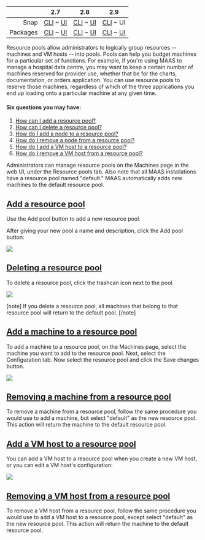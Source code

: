 <!-- deb-2-7-cli
||2.7|2.8|2.9|
|-----:|:-----:|:-----:|:-----:|
|Snap|[CLI](/t/resource-pools/3078) ~ [UI](/t/resource-pools/3079)|[CLI](/t/resource-pools/3080) ~ [UI](/t/resource-pools/3081)|[CLI](/t/resource-pools/3082) ~ [UI](/t/resource-pools/3083)|
|Packages|CLI ~ [UI](/t/resource-pools/3085)|[CLI](/t/resource-pools/3086) ~ [UI](/t/resource-pools/3087)|[CLI](/t/resource-pools/3088) ~ [UI](/t/resource-pools/3089)|
 deb-2-7-cli -->

<!-- deb-2-7-ui
||2.7|2.8|2.9|
|-----:|:-----:|:-----:|:-----:|
|Snap|[CLI](/t/resource-pools/3078) ~ [UI](/t/resource-pools/3079)|[CLI](/t/resource-pools/3080) ~ [UI](/t/resource-pools/3081)|[CLI](/t/resource-pools/3082) ~ [UI](/t/resource-pools/3083)|
|Packages|[CLI](/t/resource-pools/3084) ~ UI|[CLI](/t/resource-pools/3086) ~ [UI](/t/resource-pools/3087)|[CLI](/t/resource-pools/3088) ~ [UI](/t/resource-pools/3089)|
 deb-2-7-ui -->

<!-- deb-2-8-cli
||2.7|2.8|2.9|
|-----:|:-----:|:-----:|:-----:|
|Snap|[CLI](/t/resource-pools/3078) ~ [UI](/t/resource-pools/3079)|[CLI](/t/resource-pools/3080) ~ [UI](/t/resource-pools/3081)|[CLI](/t/resource-pools/3082) ~ [UI](/t/resource-pools/3083)|
|Packages|[CLI](/t/resource-pools/3084) ~ [UI](/t/resource-pools/3085)|CLI ~ [UI](/t/resource-pools/3087)|[CLI](/t/resource-pools/3088) ~ [UI](/t/resource-pools/3089)|
 deb-2-8-cli -->

<!-- deb-2-8-ui
||2.7|2.8|2.9|
|-----:|:-----:|:-----:|:-----:|
|Snap|[CLI](/t/resource-pools/3078) ~ [UI](/t/resource-pools/3079)|[CLI](/t/resource-pools/3080) ~ [UI](/t/resource-pools/3081)|[CLI](/t/resource-pools/3082) ~ [UI](/t/resource-pools/3083)|
|Packages|[CLI](/t/resource-pools/3084) ~ [UI](/t/resource-pools/3085)|[CLI](/t/resource-pools/3086) ~ UI|[CLI](/t/resource-pools/3088) ~ [UI](/t/resource-pools/3089)|
 deb-2-8-ui -->

<!-- deb-2-9-cli
||2.7|2.8|2.9|
|-----:|:-----:|:-----:|:-----:|
|Snap|[CLI](/t/resource-pools/3078) ~ [UI](/t/resource-pools/3079)|[CLI](/t/resource-pools/3080) ~ [UI](/t/resource-pools/3081)|[CLI](/t/resource-pools/3082) ~ [UI](/t/resource-pools/3083)|
|Packages|[CLI](/t/resource-pools/3084) ~ [UI](/t/resource-pools/3085)|[CLI](/t/resource-pools/3086) ~ [UI](/t/resource-pools/3087)|CLI ~ [UI](/t/resource-pools/3089)|
 deb-2-9-cli -->

<!-- deb-2-9-ui
||2.7|2.8|2.9|
|-----:|:-----:|:-----:|:-----:|
|Snap|[CLI](/t/resource-pools/3078) ~ [UI](/t/resource-pools/3079)|[CLI](/t/resource-pools/3080) ~ [UI](/t/resource-pools/3081)|[CLI](/t/resource-pools/3082) ~ [UI](/t/resource-pools/3083)|
|Packages|[CLI](/t/resource-pools/3084) ~ [UI](/t/resource-pools/3085)|[CLI](/t/resource-pools/3086) ~ [UI](/t/resource-pools/3087)|[CLI](/t/resource-pools/3088) ~ UI|
 deb-2-9-ui -->

<!-- snap-2-7-cli
||2.7|2.8|2.9|
|-----:|:-----:|:-----:|:-----:|
|Snap|CLI ~ [UI](/t/resource-pools/3079)|[CLI](/t/resource-pools/3080) ~ [UI](/t/resource-pools/3081)|[CLI](/t/resource-pools/3082) ~ [UI](/t/resource-pools/3083)|
|Packages|[CLI](/t/resource-pools/3084) ~ [UI](/t/resource-pools/3085)|[CLI](/t/resource-pools/3086) ~ [UI](/t/resource-pools/3087)|[CLI](/t/resource-pools/3088) ~ [UI](/t/resource-pools/3089)|
 snap-2-7-cli -->

<!-- snap-2-7-ui
||2.7|2.8|2.9|
|-----:|:-----:|:-----:|:-----:|
|Snap|[CLI](/t/resource-pools/3078) ~ UI|[CLI](/t/resource-pools/3080) ~ [UI](/t/resource-pools/3081)|[CLI](/t/resource-pools/3082) ~ [UI](/t/resource-pools/3083)|
|Packages|[CLI](/t/resource-pools/3084) ~ [UI](/t/resource-pools/3085)|[CLI](/t/resource-pools/3086) ~ [UI](/t/resource-pools/3087)|[CLI](/t/resource-pools/3088) ~ [UI](/t/resource-pools/3089)|
 snap-2-7-ui -->

<!-- snap-2-8-cli
||2.7|2.8|2.9|
|-----:|:-----:|:-----:|:-----:|
|Snap|[CLI](/t/resource-pools/3078) ~ [UI](/t/resource-pools/3079)|CLI ~ [UI](/t/resource-pools/3081)|[CLI](/t/resource-pools/3082) ~ [UI](/t/resource-pools/3083)|
|Packages|[CLI](/t/resource-pools/3084) ~ [UI](/t/resource-pools/3085)|[CLI](/t/resource-pools/3086) ~ [UI](/t/resource-pools/3087)|[CLI](/t/resource-pools/3088) ~ [UI](/t/resource-pools/3089)|
 snap-2-8-cli -->

<!-- snap-2-8-ui
||2.7|2.8|2.9|
|-----:|:-----:|:-----:|:-----:|
|Snap|[CLI](/t/resource-pools/3078) ~ [UI](/t/resource-pools/3079)|[CLI](/t/resource-pools/3080) ~ UI|[CLI](/t/resource-pools/3082) ~ [UI](/t/resource-pools/3083)|
|Packages|[CLI](/t/resource-pools/3084) ~ [UI](/t/resource-pools/3085)|[CLI](/t/resource-pools/3086) ~ [UI](/t/resource-pools/3087)|[CLI](/t/resource-pools/3088) ~ [UI](/t/resource-pools/3089)|
 snap-2-8-ui -->

<!-- snap-2-9-cli
||2.7|2.8|2.9|
|-----:|:-----:|:-----:|:-----:|
|Snap|[CLI](/t/resource-pools/3078) ~ [UI](/t/resource-pools/3079)|[CLI](/t/resource-pools/3080) ~ [UI](/t/resource-pools/3081)|CLI ~ [UI](/t/resource-pools/3083)|
|Packages|[CLI](/t/resource-pools/3084) ~ [UI](/t/resource-pools/3085)|[CLI](/t/resource-pools/3086) ~ [UI](/t/resource-pools/3087)|[CLI](/t/resource-pools/3088) ~ [UI](/t/resource-pools/3089)|
 snap-2-9-cli -->

||2.7|2.8|2.9|
|-----:|:-----:|:-----:|:-----:|
|Snap|[CLI](/t/resource-pools/3078) ~ [UI](/t/resource-pools/3079)|[CLI](/t/resource-pools/3080) ~ [UI](/t/resource-pools/3081)|[CLI](/t/resource-pools/3082) ~ UI|
|Packages|[CLI](/t/resource-pools/3084) ~ [UI](/t/resource-pools/3085)|[CLI](/t/resource-pools/3086) ~ [UI](/t/resource-pools/3087)|[CLI](/t/resource-pools/3088) ~ [UI](/t/resource-pools/3089)|

Resource pools allow administrators to logically group resources -- machines and VM hosts -- into pools. Pools can help you budget machines for a particular set of functions.  For example, if you're using MAAS to manage a hospital data centre, you may want to keep a certain number of machines reserved for provider use, whether that be for the charts, documentation, or orders application.  You can use resource pools to reserve those machines, regardless of which of the three applications you end up loading onto a particular machine at any given time. 

<!-- snap-2-7-cli snap-2-8-cli snap-2-9-cli deb-2-7-cli deb-2-8-cli deb-2-9-cli

#### Seven questions you may have:

1. [How can I create a resource pool?](#heading--creating-a-resource-pool)
2. [How can I list available resource pools?](#heading--list-available-resource-pools)
3. [How can I list a single resource pool?](#heading--list-a-single-resource-pool)
4. [How can I update a resource pool?](#heading--update-a-resource-pool)
5. [How can I delete a resource pool?](#heading--delete-a-resource-pool)
6. [How can I add a machine to a resource pool?](#heading--add-a-machine-to-a-resource-pool)
7. [How can I get started with MAAS CLI?](/t/maas-cli/802)

<a href="#heading--creating-a-resource-pool"><h2 id="heading--creating-a-resource-pool">Creating a resource pool</h2></a>

Here's an example that demonstrates how to create a new resource pool named `myresource`.

``` bash
maas $PROFILE resource-pools create name=myresource description="A new resource pool."
```

[note]
The `description` field is optional.
[/note]

<a href="#heading--list-available-resource-pools"><h2 id="heading--list-available-resource-pools">List available resource pools</h2></a>

``` bash
maas $PROFILE resource-pools read
```

<a href="#heading--list-a-single-resource-pool"><h2 id="heading--list-a-single-resource-pool">List a single resource pool</h2></a>

``` bash
maas $PROFILE resource-pool read $RESOURCE_POOL_ID
```

<a href="#heading--update-a-resource-pool"><h2 id="heading--update-a-resource-pool">Update a resource pool</h2></a>

``` bash
maas $PROFILE resource-pool update $RESOURCE_POOL_ID name=newname description="A new description."
```

[note]
The `name` and `description` fields are optional.
[/note]

<a href="#heading--delete-a-resource-pool"><h2 id="heading--delete-a-resource-pool">Delete a resource pool</h2></a>

``` bash
maas $PROFILE resource-pool delete $RESOURCE_POOL_ID
```

<a href="#heading--add-a-machine-to-a-resource-pool"><h2 id="heading--add-a-machine-to-a-resource-pool">Add a machine to a resource pool</h2></a>

``` bash
maas $PROFILE machine update $SYSTEM_ID pool=$POOL_NAME
```

snap-2-7-cli snap-2-8-cli snap-2-9-cli deb-2-7-cli deb-2-8-cli deb-2-9-cli -->

#### Six questions you may have:

1. [How can I add a resource pool?](#heading--add-a-resource-pool)
2. [How can I delete a resource pool?](#heading--deleting-a-resource-pool)
3. [How do I add a node to a resource pool?](#heading--add-a-node-to-a-resource-pool)
4. [How do I remove a node from a resource pool?](#heading--removing-a-node-from-a-resource-pool)
5. [How do I add a VM host to a resource pool?](#heading--add-a-vm-host-to-a-resource-pool)
6. [How do I remove a VM host from a resource pool?](#heading--removing-a-vm-host-from-a-resource-pool)

Administrators can manage resource pools on the Machines page in the web UI, under the Resource pools tab.   Also note that all MAAS installations have a resource pool named "default." MAAS automatically adds new machines to the default resource pool.

<a href="#heading--add-a-resource-pool"><h2 id="heading--add-a-resource-pool">Add a resource pool</h2></a>

Use the Add pool button to add a new resource pool.

After giving your new pool a name and description, click the Add pool button:

<a href="https://assets.ubuntu.com/v1/2f010325-nodes-resource-pools__2.5_add-pool.png" target = "_blank"><img src="https://assets.ubuntu.com/v1/2f010325-nodes-resource-pools__2.5_add-pool.png"></a>

<a href="#heading--deleting-a-resource-pool"><h2 id="heading--deleting-a-resource-pool">Deleting a resource pool</h2></a>

To delete a resource pool, click the trashcan icon next to the pool.

<a href="https://assets.ubuntu.com/v1/630ed938-nodes-resource-pools__2.5_delete-pool.png" target = "_blank"><img src="https://assets.ubuntu.com/v1/630ed938-nodes-resource-pools__2.5_delete-pool.png"></a>

[note]
If you delete a resource pool, all machines that belong to that resource pool will return to the default pool.
[/note]

<a href="#heading--add-a-node-to-a-resource-pool"><h2 id="heading--add-a-node-to-a-resource-pool">Add a machine to a resource pool</h2></a>

To add a machine to a resource pool, on the Machines page, select the machine you want to add to the resource pool. Next, select the Configuration tab. Now select the resource pool and click the Save changes button.

<a href="https://assets.ubuntu.com/v1/648e7a8e-nodes-resource-pools__2.5_add-machine.png" target = "_blank"><img src="https://assets.ubuntu.com/v1/648e7a8e-nodes-resource-pools__2.5_add-machine.png"></a>

<a href="#heading--removing-a-node-from-a-resource-pool"><h2 id="heading--removing-a-node-from-a-resource-pool">Removing a machine from a resource pool</h2></a>

To remove a machine from a resource pool, follow the same procedure you would use to add a machine, but select "default" as the new resource pool. This action will return the machine to the default resource pool.

<a href="#heading--add-a-vm-host-to-a-resource-pool"><h2 id="heading--add-a-vm-host-to-a-resource-pool">Add a VM host to a resource pool</h2></a>

You can add a VM host to a resource pool when you create a new VM host, or you can edit a VM host's configuration:

<a href="https://assets.ubuntu.com/v1/84a89952-nodes-resource-pools__2.5_pod_to_pool.png" target = "_blank"><img src="https://assets.ubuntu.com/v1/84a89952-nodes-resource-pools__2.5_pod_to_pool.png"></a>

<a href="#heading--removing-a-vm-host-from-a-resource-pool"><h2 id="heading--removing-a-vm-host-from-a-resource-pool">Removing a VM host from a resource pool</h2></a>

To remove a VM host from a resource pool, follow the same procedure you would use to add a VM host to a resource pool, except select "default" as the new resource pool. This action will return the machine to the default resource pool.